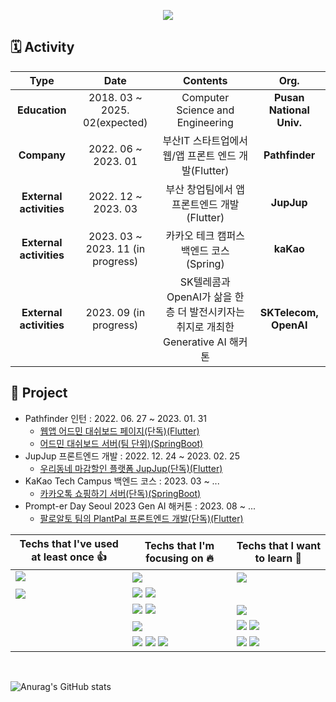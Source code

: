 <p align="center"><img src="https://capsule-render.vercel.app/api?type=waving&color=auto&height=200&section=header&text=jhy0285%20Github&fontSize=90"/></p>

## 🗓️ Activity 
| **Type** | **Date** | **Contents** | **Org.** |
|:--------:|:--------:|:--------:|:--------:|
| **Education** | 2018. 03 ~ 2025. 02(expected) | Computer Science and Engineering | **Pusan National Univ.** |
| **Company** | 2022. 06 ~ 2023. 01 | 부산IT 스타트업에서 웹/앱 프론트 엔드 개발(Flutter)  | **Pathfinder** |
| **External activities** | 2022. 12 ~ 2023. 03 | 부산 창업팀에서 앱 프론트엔드 개발(Flutter) | **JupJup** |
| **External activities** | 2023. 03 ~ 2023. 11 (in progress) | 카카오 테크 캠퍼스 백엔드 코스(Spring) | **kaKao** |
| **External activities** | 2023. 09 (in progress) | SK텔레콤과 OpenAI가 삶을 한층 더 발전시키자는 취지로 개최한 Generative AI 해커톤| **SKTelecom, OpenAI** |

## 📂 Project
- Pathfinder 인턴   : 2022. 06. 27 ~ 2023. 01. 31
  -  [웹앱 어드민 대쉬보드 페이지(단독)(Flutter)](https://github.com/jhy0285/Admin-Web)
  -  [어드민 대쉬보드 서버(팀 단위)(SpringBoot)](https://github.com/jhy0285/Admin-Web)
-  JupJup 프론트엔드 개발 : 2022. 12. 24 ~ 2023. 02. 25
    -  [우리동네 마감할인 플랫폼 JupJup(단독)(Flutter)](https://github.com/jhy0285/Admin-Web)
- KaKao Tech Campus 백엔드 코스 : 2023. 03 ~ ...
  - [카카오톡 쇼핑하기 서버(단독)(SpringBoot)](https://github.com/jhy0285/Admin-Web)
- Prompt-er Day Seoul 2023 Gen AI 해커톤 : 2023. 08 ~ ...
  - [팔로알토 팀의 PlantPal 프론트엔드 개발(단독)(Flutter)](https://github.com/jhy0285/Admin-Web)



|Techs that I've used at least once 👍|Techs that I'm focusing on 🔥| Techs that I want to learn 🌈|
|---|---|---|
|<img src="https://img.shields.io/badge/React-38B6FF?style=flat-square&logo=React&logoColor=white"/>&nbsp;|<img src="https://img.shields.io/badge/Flutter-CDF7F9?style=flat-square&logo=Flutter&logoColor=white"/>|<img src="https://img.shields.io/badge/Rust-7B2828?style=flat-square&logo=Rust&logoColor=white"/>|
|<img src="https://img.shields.io/badge/FastApi-120f0f?style=flat-square&logo=FastApi&logoColor=white"/>|<img src="https://img.shields.io/badge/Spring-6DB33F?style=flat-square&logo=Spring&logoColor=white"/>&nbsp;<img src="https://img.shields.io/badge/SpringBoot-6aa84f?style=flat-square&logo=SpringBoot&logoColor=white"/>
||<img src="https://img.shields.io/badge/MySQL-4479A1?style=flat-square&logo=MySQL&logoColor=white"/>&nbsp;<img src="https://img.shields.io/badge/MongoDB-47A248?style=flat-square&logo=MongoDB&logoColor=white"/>|<img src="https://img.shields.io/badge/Elasticsearch-005571?style=flat-square&logo=elasticsearch&logoColor=white"/>|
||<img src="https://img.shields.io/badge/Docker-2496ED?style=flat-square&logo=Docker&logoColor=white"/>|<img src="https://img.shields.io/badge/Kubernetes-326CE5?style=flat-square&logo=Kubernetes&logoColor=white"/>&nbsp;<img src="https://img.shields.io/badge/Jenkins-D24939?style=flat-square&logo=Jenkins&logoColor=white"/>|
||<img src="https://img.shields.io/badge/Redis-DC382D?style=flat-square&logo=Redis&logoColor=white"/>&nbsp;<img src="https://img.shields.io/badge/Apache%20Kafka-231F20?style=flat-square&logo=Apache%20Kafka&logoColor=white"/>&nbsp;<img src="https://img.shields.io/badge/JUnit5-25A162?style=flat-square&logo=Junit5&logoColor=white"/>|<img src="https://img.shields.io/badge/Prometheus-E6522C?style=flat-square&logo=Prometheus&logoColor=white"/>&nbsp;<img src="https://img.shields.io/badge/Grafana-F46800?style=flat-square&logo=Grafana&logoColor=white"/>|

<br>



![Anurag's GitHub stats](https://github-readme-stats-git-masterrstaa-rickstaa.vercel.app/api?username=jhy0285&&show_icons=true&theme=dark)<br> <br>


